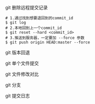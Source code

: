git 删除远程提交记录

```
# 1.通过找到想要退回到的commit_id
$ git log
# 2.本地回到上一个commit_id
$ git reset --hard <commit_id>
# 3.推送到服务器，一定要加 --force 参数
$ git push origin HEAD:master --force
```

git 版本回退

git 单个文件提交

git 文件修改对比

git 分支

git 提交日志

